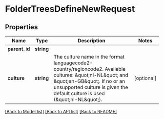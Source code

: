 # FolderTreesDefineNewRequest

## Properties
Name | Type | Description | Notes
------------ | ------------- | ------------- | -------------
**parent_id** | **string** |  | 
**culture** | **string** | The culture name in the format languagecode2-country/regioncode2. Available cultures: \&quot;nl-NL\&quot; and \&quot;en-GB\&quot;. If no or an unsupported culture is given the default culture is used (\&quot;nl-NL\&quot;). | [optional] 

[[Back to Model list]](../README.md#documentation-for-models) [[Back to API list]](../README.md#documentation-for-api-endpoints) [[Back to README]](../README.md)


